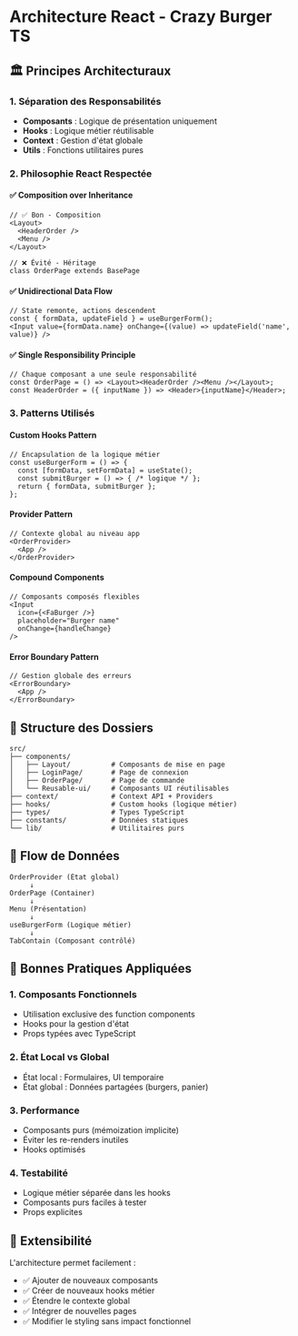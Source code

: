 # Architecture React - Crazy Burger TS

## 🏛️ Principes Architecturaux

### 1. **Séparation des Responsabilités**
- **Composants** : Logique de présentation uniquement
- **Hooks** : Logique métier réutilisable
- **Context** : Gestion d'état globale
- **Utils** : Fonctions utilitaires pures

### 2. **Philosophie React Respectée**

#### ✅ **Composition over Inheritance**
```tsx
// ✅ Bon - Composition
<Layout>
  <HeaderOrder />
  <Menu />
</Layout>

// ❌ Évité - Héritage
class OrderPage extends BasePage
```

#### ✅ **Unidirectional Data Flow**
```tsx
// State remonte, actions descendent
const { formData, updateField } = useBurgerForm();
<Input value={formData.name} onChange={(value) => updateField('name', value)} />
```

#### ✅ **Single Responsibility Principle**
```tsx
// Chaque composant a une seule responsabilité
const OrderPage = () => <Layout><HeaderOrder /><Menu /></Layout>;
const HeaderOrder = ({ inputName }) => <Header>{inputName}</Header>;
```

### 3. **Patterns Utilisés**

#### **Custom Hooks Pattern**
```tsx
// Encapsulation de la logique métier
const useBurgerForm = () => {
  const [formData, setFormData] = useState();
  const submitBurger = () => { /* logique */ };
  return { formData, submitBurger };
};
```

#### **Provider Pattern**
```tsx
// Contexte global au niveau app
<OrderProvider>
  <App />
</OrderProvider>
```

#### **Compound Components**
```tsx
// Composants composés flexibles
<Input
  icon={<FaBurger />}
  placeholder="Burger name"
  onChange={handleChange}
/>
```

#### **Error Boundary Pattern**
```tsx
// Gestion globale des erreurs
<ErrorBoundary>
  <App />
</ErrorBoundary>
```

## 📁 Structure des Dossiers

```
src/
├── components/
│   ├── Layout/          # Composants de mise en page
│   ├── LoginPage/       # Page de connexion
│   ├── OrderPage/       # Page de commande
│   └── Reusable-ui/     # Composants UI réutilisables
├── context/             # Context API + Providers
├── hooks/               # Custom hooks (logique métier)
├── types/               # Types TypeScript
├── constants/           # Données statiques
└── lib/                 # Utilitaires purs
```

## 🔄 Flow de Données

```
OrderProvider (État global)
     ↓
OrderPage (Container)
     ↓
Menu (Présentation)
     ↓
useBurgerForm (Logique métier)
     ↓
TabContain (Composant contrôlé)
```

## 🎯 Bonnes Pratiques Appliquées

### **1. Composants Fonctionnels**
- Utilisation exclusive des function components
- Hooks pour la gestion d'état
- Props typées avec TypeScript

### **2. État Local vs Global**
- État local : Formulaires, UI temporaire
- État global : Données partagées (burgers, panier)

### **3. Performance**
- Composants purs (mémoization implicite)
- Éviter les re-renders inutiles
- Hooks optimisés

### **4. Testabilité**
- Logique métier séparée dans les hooks
- Composants purs faciles à tester
- Props explicites

## 🚀 Extensibilité

L'architecture permet facilement :
- ✅ Ajouter de nouveaux composants
- ✅ Créer de nouveaux hooks métier
- ✅ Étendre le contexte global
- ✅ Intégrer de nouvelles pages
- ✅ Modifier le styling sans impact fonctionnel